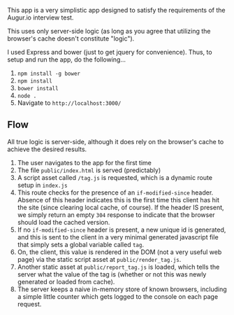 This app is a very simplistic app designed to satisfy the requirements of the Augur.io interview test.

This uses only server-side logic (as long as you agree that utilizing the browser's cache doesn't constitute "logic").

I used Express and bower (just to get jquery for convenience). Thus, to setup and run the app, do the following...

1. `npm install -g bower`
2. `npm install`
3. `bower install`
4. `node .`
5. Navigate to `http://localhost:3000/`

## Flow

All true logic is server-side, although it does rely on the browser's cache to achieve the desired results.

1. The user navigates to the app for the first time
2. The file `public/index.html` is served (predictably)
3. A script asset called `/tag.js` is requested, which is a dynamic route setup in `index.js`
4. This route checks for the presence of an `if-modified-since` header. Absence of this header indicates this is the first time this client has hit the site (since clearing local cache, of course). If the header IS present, we simply return an empty `304` response to indicate that the browser should load the cached version.
5. If no `if-modified-since` header is present, a new unique id is generated, and this is sent to the client in a very minimal generated javascript file that simply sets a global variable called `tag`.
6. On, the client, this value is rendered in the DOM (not a very useful web page) via the static script asset at `public/render_tag.js`.
7. Another static asset at `public/report_tag.js` is loaded, which tells the server what the value of the tag is (whether or not this was newly generated or loaded from cache).
8. The server keeps a naive in-memory store of known browsers, including a simple little counter which gets logged to the console on each page request.
